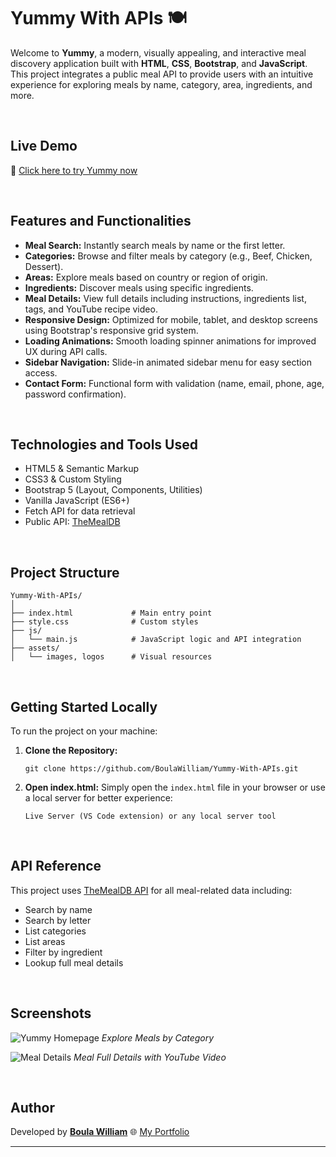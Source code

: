 

# **Yummy With APIs** 🍽️

Welcome to **Yummy**, a modern, visually appealing, and interactive meal discovery application built with **HTML**, **CSS**, **Bootstrap**, and **JavaScript**.
This project integrates a public meal API to provide users with an intuitive experience for exploring meals by name, category, area, ingredients, and more.

<br>

## **Live Demo**

🔗 [Click here to try Yummy now](https://boulawilliam.github.io/Yummy-With-APIs/)

<br>

## **Features and Functionalities**

<ul>
  <li><strong>Meal Search:</strong> Instantly search meals by name or the first letter.</li>
  <li><strong>Categories:</strong> Browse and filter meals by category (e.g., Beef, Chicken, Dessert).</li>
  <li><strong>Areas:</strong> Explore meals based on country or region of origin.</li>
  <li><strong>Ingredients:</strong> Discover meals using specific ingredients.</li>
  <li><strong>Meal Details:</strong> View full details including instructions, ingredients list, tags, and YouTube recipe video.</li>
  <li><strong>Responsive Design:</strong> Optimized for mobile, tablet, and desktop screens using Bootstrap's responsive grid system.</li>
  <li><strong>Loading Animations:</strong> Smooth loading spinner animations for improved UX during API calls.</li>
  <li><strong>Sidebar Navigation:</strong> Slide-in animated sidebar menu for easy section access.</li>
  <li><strong>Contact Form:</strong> Functional form with validation (name, email, phone, age, password confirmation).</li>
</ul>

<br>

## **Technologies and Tools Used**

<ul>
  <li>HTML5 & Semantic Markup</li>
  <li>CSS3 & Custom Styling</li>
  <li>Bootstrap 5 (Layout, Components, Utilities)</li>
  <li>Vanilla JavaScript (ES6+)</li>
  <li>Fetch API for data retrieval</li>
  <li>Public API: <a href="https://www.themealdb.com/api.php" target="_blank">TheMealDB</a></li>
</ul>

<br>

## **Project Structure**

```
Yummy-With-APIs/
│
├── index.html             # Main entry point
├── style.css              # Custom styles
├── js/
│   └── main.js            # JavaScript logic and API integration
├── assets/
│   └── images, logos      # Visual resources
```

<br>

## **Getting Started Locally**

To run the project on your machine:

<ol>
  <li><strong>Clone the Repository:</strong>  
    <pre><code>git clone https://github.com/BoulaWilliam/Yummy-With-APIs.git</code></pre>
  </li>
  <li><strong>Open index.html:</strong>  
    Simply open the <code>index.html</code> file in your browser or use a local server for better experience:
    <pre><code>Live Server (VS Code extension) or any local server tool</code></pre>
  </li>
</ol>

<br>

## **API Reference**

This project uses [TheMealDB API](https://www.themealdb.com/api.php) for all meal-related data including:

* Search by name
* Search by letter
* List categories
* List areas
* Filter by ingredient
* Lookup full meal details

<br>

## **Screenshots**

![Yummy Homepage](https://github.com/BoulaWilliam/Yummy-With-APIs/raw/main/assets/screenshots/home.png)
*Explore Meals by Category*

![Meal Details](https://github.com/BoulaWilliam/Yummy-With-APIs/raw/main/assets/screenshots/details.png)
*Meal Full Details with YouTube Video*

<br>

## **Author**

Developed by [**Boula William**](https://github.com/BoulaWilliam)
🌐 [My Portfolio](https://boula-portfolio.vercel.app/)

---


